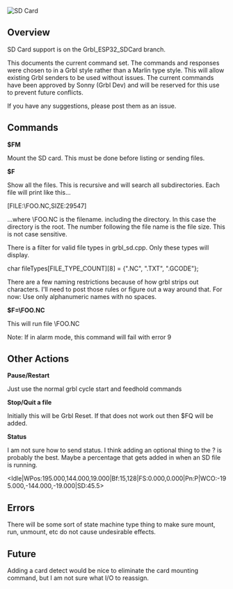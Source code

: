 ![SD Card](http://www.buildlog.net/blog/wp-content/uploads/2018/08/pny_micro_sd_card-150x150.jpeg)

## Overview

SD Card support is on the Grbl_ESP32_SDCard branch.

This documents the current command set. The commands and responses were chosen to in a Grbl style rather than a Marlin type style. This will allow existing Grbl senders to be used without issues. The current commands have been approved by Sonny (Grbl Dev) and will be reserved for this use to prevent future conflicts.

If you have any suggestions, please post them as an issue.

## Commands

**$FM**

Mount the SD card. This must be done before listing or sending files.

**$F**

Show all the files. This is recursive and will search all subdirectories. Each file will print like this...

[FILE:\FOO.NC,SIZE:29547]

...where \FOO.NC is the filename. including the directory. In this case the directory is the root. The number following the file name is the file size. This is not case sensitive. 

There is a filter for valid file types in grbl_sd.cpp. Only these types will display.

char fileTypes[FILE_TYPE_COUNT][8] = {".NC", ".TXT", ".GCODE"}; 

There are a few naming restrictions because of how grbl strips out characters. I'll need to post those rules or figure out a way around that. For now: Use only alphanumeric names with no spaces.

**$F=\FOO.NC**

This will run file \FOO.NC 

Note: If in alarm mode, this command will fail with error 9

## Other Actions

**Pause/Restart**

Just use the normal grbl cycle start and feedhold commands

**Stop/Quit a file**

Initially this will be Grbl Reset. If that does not work out then $FQ will be added.

**Status**

I am not sure how to send status. I think adding an optional thing to the ? is probably the best. Maybe a percentage that gets added in when an SD file is running.

<Idle|WPos:195.000,144.000,19.000|Bf:15,128|FS:0.000,0.000|Pn:P|WCO:-195.000,-144.000,-19.000|SD:45.5>
 

## Errors

There will be some sort of state machine type thing to make sure mount, run, unmount, etc do not cause undesirable effects.

## Future

Adding a card detect would be nice to eliminate the card mounting command, but I am not sure what I/O to reassign.